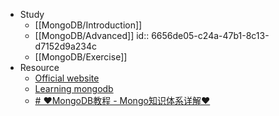 - Study
	- [[MongoDB/Introduction]]
	- [[MongoDB/Advanced]]
	  id:: 6656de05-c24a-47b1-8c13-d7152d9a234c
	- [[MongoDB/Exercise]]
- Resource
	- [Official website](https://www.mongodb.com/)
	- [Learning mongodb](https://learn.mongodb.com/)
	- [# ♥MongoDB教程 - Mongo知识体系详解♥](https://pdai.tech/md/db/nosql-mongo/mongo.html)